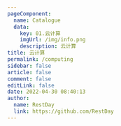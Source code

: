 ```yaml
---
pageComponent: 
  name: Catalogue
  data: 
    key: 01.云计算
    imgUrl: /img/info.png
    description: 云计算
title: 云计算
permalink: /computing
sidebar: false
article: false
comment: false
editLink: false
date: 2022-04-30 08:40:13
author: 
  name: RestDay
  link: https://github.com/RestDay
---
```

